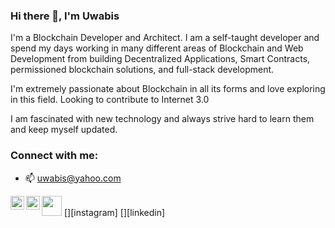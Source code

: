 ### Hi there 👋, I'm Uwabis

I'm a Blockchain Developer and Architect. I am a self-taught developer and spend my days working in many different areas of Blockchain and Web Development from building Decentralized Applications, Smart Contracts, permissioned blockchain solutions, and full-stack development.

I'm extremely passionate about Blockchain in all its forms and love exploring in this field. Looking to contribute to Internet 3.0

I am fascinated with new technology and always strive hard to learn them and keep myself updated.


### Connect with me:

- 📫 uwabis@yahoo.com

<img height="32" width="32" src="https://cdn.jsdelivr.net/npm/simple-icons@v5/icons/[linkedin].svg" />
[<img align="left" alt="codeSTACKr | Instagram" width="22px" src="https://cdn.jsdelivr.net/npm/simple-icons@v3/icons/instagram.svg" />][instagram]
[<img align="left" alt="codeSTACKr | LinkedIn" width="22px" src="https://cdn.jsdelivr.net/npm/simple-icons@v3/icons/linkedin.svg" />][linkedin]




<!--
**Uwabis1/Uwabis1** is a ✨ _special_ ✨ repository because its `README.md` (this file) appears on your GitHub profile.

Here are some ideas to get you started:

- 🔭 I’m currently working on ...
- 🌱 I’m currently learning ...
- 👯 I’m looking to collaborate on ...
- 🤔 I’m looking for help with ...
- 💬 Ask me about ...
- 📫 How to reach me: ...
- 😄 Pronouns: ...
- ⚡ Fun fact: ...
-->
